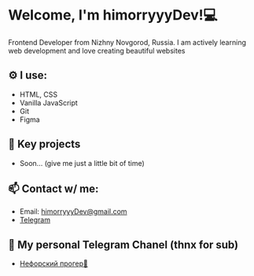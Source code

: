 # Welcome, I'm himorryyyDev!💻
Frontend Developer from Nizhny Novgorod, Russia. I am actively learning web development and love creating beautiful websites

## ⚙️ I use:
- HTML, CSS
- Vanilla JavaScript
- Git
- Figma

## 🌟 Key projects
- Soon... (give me just a little bit of time)

## 📫 Contact w/ me:
- Email: himorryyyDev@gmail.com
- [Telegram](https://t.me/himorryyyDev)

## 🪭 My personal Telegram Chanel (thnx for sub)
- [Нефорский прогер🪭](https://t.me/neforprogerr)
